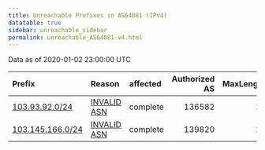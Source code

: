 ```yaml
---
title: Unreachable Prefixes in AS64081 (IPv4)
datatable: true
sidebar: unreachable_sidebar
permalink: unreachable_AS64081-v4.html
---
```


Data as of 2020-01-02 23:00:00 UTC


<div class="datatable-begin"></div>

| Prefix                                                     | Reason                                                                                                  | affected   |   Authorized AS |   MaxLength | Anchor                                       |   unreachable /24s |
|:-----------------------------------------------------------|:--------------------------------------------------------------------------------------------------------|:-----------|----------------:|------------:|:---------------------------------------------|-------------------:|
| [103.93.92.0/24](https://stat.ripe.net/103.93.92.0/24)     | [INVALID ASN](https://rpki-validator.ripe.net/announcement-preview?asn=AS64081&prefix=103.93.92.0/24)   | complete   |          136582 |          24 | [APNIC](unreachable_APNIC_RPKI_Root-v4.html) |                  1 |
| [103.145.166.0/24](https://stat.ripe.net/103.145.166.0/24) | [INVALID ASN](https://rpki-validator.ripe.net/announcement-preview?asn=AS64081&prefix=103.145.166.0/24) | complete   |          139820 |          24 | [APNIC](unreachable_APNIC_RPKI_Root-v4.html) |                  1 |

<div class="datatable-end"></div>